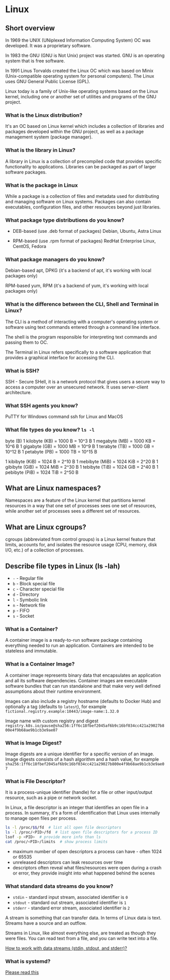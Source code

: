 # Linux

## Short overview

In 1969 the UNIX (UNiplexed Information Computing System) OC was developed.
It was a proprietary software.

In 1983 the GNU (GNU is Not Unix) project was started.
GNU is an operating system that is free software.

In 1991 Linus Torvalds created the Linux OC which was based on Minix (Unix-compatible operating system for personal computers).
The Linux uses GNU General Public License (GPL).

Linux today is a family of Unix-like operating systems based on the Linux kernel, including one or another set of utilities and programs of the GNU project.

### What is the Linux distribution?

It's an OC based on Linux kernel which includes a collection of libraries and packages developed within the GNU project, as well as a package management system (package manager).

### What is the library in Linux?

A library in Linux is a collection of precompiled code that provides specific functionality to applications.
Libraries can be packaged as part of larger software packages.

### What is the package in Linux

While a package is a collection of files and metadata used for distributing and managing software on Linux systems.
Packages can also contain executables, configuration files, and other resources beyond just libraries.

### What package type distributions do you know?

* DEB-based (use .deb format of packages)
Debian, Ubuntu, Astra Linux

* RPM-based (use .rpm format of packages)
RedHat Enterprise Linux, CentOS, Fedora

### What package managers do you know?

Debian-based
apt, DPKG (it's a backend of apt, it's working with local packages only)

RPM-based
yum, RPM (it's a backend of yum, it's working with local packages only)

### What is the difference between the CLI, Shell and Terminal in Linux?

The CLI is a method of interacting with a computer's operating system or software using text commands entered through a command line interface.

The shell is the program responsible for interpreting text commands and passing them to OC.

The Terminal in Linux refers specifically to a software application that provides a graphical interface for accessing the CLI.

### What is SSH?

SSH - Secure SHell, it is a network protocol that gives users a secure way to access a computer over an unsecured network. It uses server-client architecture.

### What SSH agents you know?

PuTTY for Windows
command ssh for Linux and MacOS

### What file types do you know? `ls -l`

byte (B)
1 kilobyte (KB) = 1000 B    = 10^3  B
1 megabyte (MB) = 1000 KB   = 10^6  B
1 gigabyte (GB) = 1000 MB   = 10^9  B
1 terabyte (TB) = 1000 GB   = 10^12 B
1 petabyte (PB) = 1000 TB   = 10^15 B

1 kibibyte (KiB) = 1024 B   = 2^10  B
1 mebibyte (MiB) = 1024 KiB = 2^20  B
1 gibibyte (GiB) = 1024 MiB = 2^30  B
1 tebibyte (TiB) = 1024 GiB = 2^40  B
1 pebibyte (PiB) = 1024 TiB = 2^50  B

## What are Linux namespaces?

Namespaces are a feature of the Linux kernel that partitions kernel resources in a way that one set of processes sees one set of resources, while another set of processes sees a different set of resources.

## What are Linux cgroups?

cgroups (abbreviated from control groups) is a Linux kernel feature that limits, accounts for, and isolates the resource usage (CPU, memory, disk I/O, etc.) of a collection of processes.

## Describe file types in Linux (ls -lah)

* `-` - Regular file
* `b` - Block special file
* `c` - Character special file
* `d` - Directory
* `l` - Symbolic link
* `n` - Network file
* `p` - FIFO
* `s` - Socket

### What is a Container?

A container image is a ready-to-run software package containing everything needed to run an application.
Containers are intended to be stateless and immutable.

### What is a Container Image?

A container image represents binary data that encapsulates an application and all its software dependencies.
Container images are executable software bundles that can run standalone and that make very well defined assumptions about their runtime environment.

Images can also include a registry hostname (defaults to Docker Hub) and optionally a tag (defaults to `latest`), for example
`fictional.registry.example:10443/image-name:1.32.0`

Image name with custom registry and digest
`registry.k8s.io/pause@sha256:1ff6c18fbef2045af6b9c16bf034cc421a29027b800e4f9b68ae9b1cb3e9ae07`

### What is Image Digest?

Image digests are a unique identifier for a specific version of an image.
Image digests consists of a hash algorithm and a hash value, for example
`sha256:1ff6c18fbef2045af6b9c16bf034cc421a29027b800e4f9b68ae9b1cb3e9ae07`

### What is File Descriptor?

It is a process-unique identifier (handle) for a file or other input/output resource, such as a pipe or network socket.

In Linux, a file descriptor is an integer that identifies an open file in a process. In summary, it's a form of identification that Linux uses internally to manage open files per process.

```bash
ls -l /proc/$$/fd  # list all open file descriptors
ls -l /proc/<PID>/fd  # list open file descriptors for a process ID
lsof -p <PID>  # provide more info than ls
cat /proc/<PID>/limits  # show process limits
```

* maximum number of open descriptors a process can have - often 1024 or 65535
* unreleased descriptors can leak resources over time
* descriptors often reveal what files/resources were open during a crash or error, they provide insight into what happened behind the scenes

### What standard data streams do you know?

* `stdin`  - standard input stream, associated identifier is `0`
* `stdout` - standard out stream, associated identifier is `1`
* `stderr` - standard error stream, associated identifier is `2`

A stream is something that can transfer data. In terms of Linux data is text.
Streams have a source and an outflow.

Streams in Linux, like almost everything else, are treated as though they were files. You can read text from a file, and you can write text into a file.

[How to work with data streams (stdin, stdout, and stderr)?](./bash.md#how-to-work-with-data-streams-stdin-stdout-and-stderr)

### What is systemd?

[Please read this](./systemd.md)
